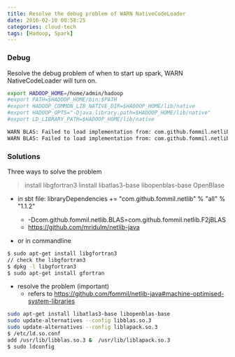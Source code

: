 ```yaml
---
title: Resolve the debug problem of WARN NativeCodeLoader
date: 2016-02-10 00:58:25
categories: cloud-tech
tags: [Hadoop, Spark]
---
```


### Debug
Resolve the debug problem of when to start up spark, WARN NativeCodeLoader will turn on.

``` bash
export HADOOP_HOME=/home/admin/hadoop
#export PATH=$HADOOP_HOME/bin:$PATH
#export HADOOP_COMMON_LIB_NATIVE_DIR=$HADOOP_HOME/lib/native
#export HADOOP_OPTS="-Djava.library.path=$HADOOP_HOME/lib/native"
#export LD_LIBRARY_PATH=$HADOOP_HOME/lib/native
```


``` bash
WARN BLAS: Failed to load implementation from: com.github.fommil.netlib.NativeSystemBLAS
WARN BLAS: Failed to load implementation from: com.github.fommil.netlib.NativeRefBLAS
```


### Solutions

Three ways to solve the problem

> install libgfortran3
> linstall libatlas3-base libopenblas-base
> OpenBlase


* in sbt file: libraryDependencies += "com.github.fommil.netlib" % "all" % "1.1.2"
  - -Dcom.github.fommil.netlib.BLAS=com.github.fommil.netlib.F2jBLAS
  - https://github.com/mridulm/netlib-java

* or in commandline
``` bash
$ sudo apt-get install libgfortran3
// check the libgfortran3
$ dpkg -l libgfortran3
$ sudo apt-get install gfortran
```

* resolve the problem (important)
  - refers to https://github.com/fommil/netlib-java#machine-optimised-system-libraries

``` bash
sudo apt-get install libatlas3-base libopenblas-base
sudo update-alternatives --config libblas.so.3
sudo update-alternatives --config liblapack.so.3
$ /etc/ld.so.conf
add /usr/lib/libblas.so.3 &  /usr/lib/liblapack.so.3
$ sudo ldconfig
```
